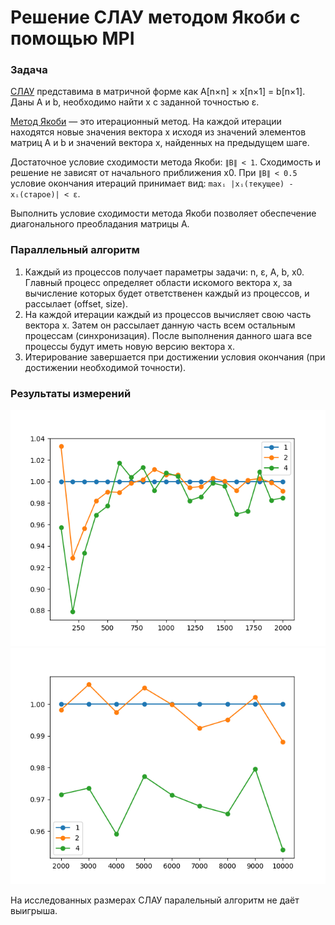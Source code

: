 # Решение СЛАУ методом Якоби с помощью MPI

### Задача
[СЛАУ](https://ru.wikipedia.org/wiki/Система_линейных_алгебраических_уравнений)
представима в матричной форме как A[n×n] × x[n×1] = b[n×1]. Даны A и b, необходимо
найти x с заданной точностью ε.

[Метод Якоби](https://ru.wikipedia.org/wiki/Метод_Якоби) — это итерационный метод.
На каждой итерации находятся новые значения вектора x исходя из значений элементов
матриц A и b и значений вектора x, найденных на предыдущем шаге.

Достаточное условие сходимости метода Якоби: `∥B∥ < 1`. Сходимость и решение
не зависят от начального приближения x0. При `∥B∥ < 0.5` условие окончания итераций
принимает вид: `maxᵢ |xᵢ(текущее) - xᵢ(старое)| < ε`.

Выполнить условие сходимости метода Якоби позволяет обеспечение диагонального
преобладания матрицы A.

### Параллельный алгоритм
1. Каждый из процессов получает параметры задачи: n, ε, A, b, x0. Главный процесс
определяет области искомого вектора x, за вычисление которых будет ответственен 
каждый из процессов, и рассылает (offset, size).
1. На каждой итерации каждый из процессов вычисляет свою часть вектора x. Затем
он рассылает данную часть всем остальным процессам (синхронизация). После
выполнения данного шага все процессы будут иметь новую версию вектора x.
1. Итерирование завершается при достижении условия окончания (при достижении
необходимой точности).

### Результаты измерений
![cmp1](res/cmp1.png)
![cmp2](res/cmp2.png)

На исследованных размерах СЛАУ паралельный алгоритм не даёт выигрыша.
